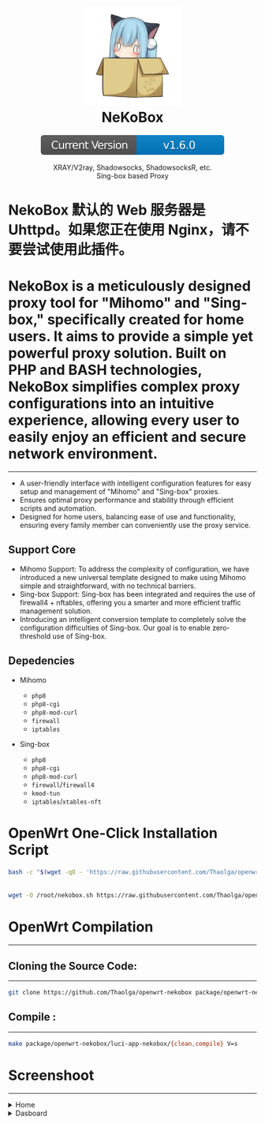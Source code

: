 <h1 align="center">
<img src="https://raw.githubusercontent.com/Thaolga/neko/refs/heads/main/nekobox.png" alt="nekobox" width="200"> <br>NeKoBox<br>
</h1>

<div align="center">
 <a target="_blank" href="https://github.com/Thaolga/openwrt-nekobox/releases"><img src="https://raw.githubusercontent.com/Thaolga/openwrt-nekobox/refs/heads/nekobox/luci-app-nekobox/htdocs/nekobox/assets/img/curent.svg"></a>
</div>

<p align="center">
  XRAY/V2ray, Shadowsocks, ShadowsocksR, etc.</br>
  Sing-box based Proxy
</p>

# NekoBox 默认的 Web 服务器是 Uhttpd。如果您正在使用 Nginx，请不要尝试使用此插件。

# NekoBox is a meticulously designed proxy tool for "Mihomo" and "Sing-box," specifically created for home users. It aims to provide a simple yet powerful proxy solution. Built on PHP and BASH technologies, NekoBox simplifies complex proxy configurations into an intuitive experience, allowing every user to easily enjoy an efficient and secure network environment.
---

- A user-friendly interface with intelligent configuration features for easy setup and management of "Mihomo" and "Sing-box" proxies.
- Ensures optimal proxy performance and stability through efficient scripts and automation.
- Designed for home users, balancing ease of use and functionality, ensuring every family member can conveniently use the proxy service.
## Support Core
- Mihomo Support: To address the complexity of configuration, we have introduced a new universal template designed to make using Mihomo simple and straightforward, with no technical barriers.
- Sing-box Support: Sing-box has been integrated and requires the use of firewall4 + nftables, offering you a smarter and more efficient traffic management solution.
- Introducing an intelligent conversion template to completely solve the configuration difficulties of Sing-box. Our goal is to enable zero-threshold use of Sing-box.

Depedencies
---
- Mihomo
  - ` php8 `
  - ` php8-cgi `
  - `php8-mod-curl`
  - ` firewall `
  - ` iptables `
   
- Sing-box
  - ` php8 `
  - ` php8-cgi `
  - `php8-mod-curl`
  - ` firewall `/` firewall4 `
  - ` kmod-tun `
  - ` iptables `/` xtables-nft `
 

# OpenWrt One-Click Installation Script
```bash
bash -c "$(wget -qO - 'https://raw.githubusercontent.com/Thaolga/openwrt-nekobox/nekobox/nekobox.sh')"

```
```bash

wget -O /root/nekobox.sh https://raw.githubusercontent.com/Thaolga/openwrt-nekobox/nekobox/nekobox.sh  && chmod 0755 /root/nekobox.sh && /root/nekobox.sh

```
# OpenWrt Compilation
---
## Cloning the Source Code:
---

```bash
git clone https://github.com/Thaolga/openwrt-nekobox package/openwrt-nekobox && cd package/openwrt-nekobox && git checkout nekobox

```

## Compile :
---

```bash
make package/openwrt-nekobox/luci-app-nekobox/{clean,compile} V=s
```
# Screenshoot
---
<details><summary>Home</summary>
 <p>
 <img src="https://raw.githubusercontent.com/Thaolga/luci-app-nekoclash/tmp/image_2024-09-03_16-50-26.png" alt="home">
 </p>
</details>

 <details><summary>Dasboard</summary>
 <p>
  <img src="https://raw.githubusercontent.com/Thaolga/luci-app-nekoclash/tmp/image_2024-09-03_16-50-53.png" alt="home">
 </p>
</details>
